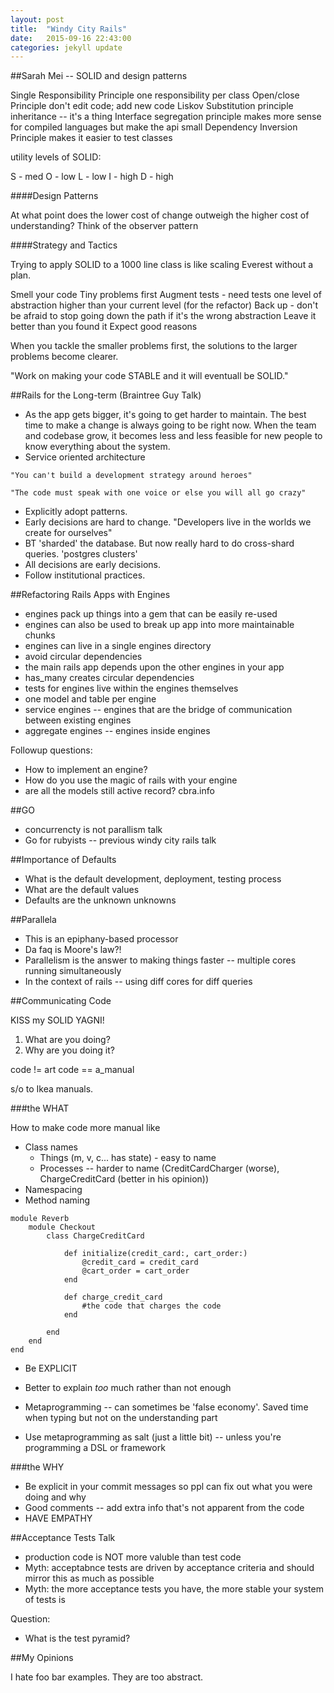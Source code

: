 ```yaml
---
layout: post
title:  "Windy City Rails"
date:   2015-09-16 22:43:00
categories: jekyll update
---
```



##Sarah Mei -- SOLID and design patterns

Single Responsibility Principle 	one responsibility per class
Open/close Principle 							don't edit code; add new code
Liskov Substitution principle 		inheritance -- it's a thing
Interface segregation principle 	makes more sense for compiled languages but make the api small
Dependency Inversion Principle 		makes it easier to test classes

utility levels of SOLID:

S - med
O - low
L - low
I - high
D - high

####Design Patterns

At what point does the lower cost of change outweigh the higher cost of understanding? Think of the observer pattern

####Strategy and Tactics

Trying to apply SOLID to a 1000 line class is like scaling Everest without a plan.

Smell your code
Tiny problems first
Augment tests - need tests one level of abstraction higher than your current level (for the refactor)
Back up - don't be afraid to stop going down the path if it's the wrong abstraction
Leave it better than you found it
Expect good reasons

When you tackle the smaller problems first, the solutions to the larger problems become clearer.

"Work on making your code STABLE and it will eventuall be SOLID."


##Rails for the Long-term (Braintree Guy Talk)

* As the app gets bigger, it's going to get harder to maintain. The best time to make a change is always going to be right now. When the team and codebase grow, it becomes less and less feasible for new people to know everything about the system.
* Service oriented architecture

`"You can't build a development strategy around heroes"`

`"The code must speak with one voice or else you will all go crazy"`

* Explicitly adopt patterns. 
* Early decisions are hard to change. "Developers live in the worlds we create for ourselves"
* BT 'sharded' the database. But now really hard to do cross-shard queries. 'postgres clusters'
* All decisions are early decisions.
* Follow institutional practices.


##Refactoring Rails Apps with Engines

* engines pack up things into a gem that can be easily re-used
* engines can also be used to break up app into more maintainable chunks
* engines can live in a single engines directory
* avoid circular dependencies
* the main rails app depends upon the other engines in your app
* has_many creates circular dependencies
* tests for engines live within the engines themselves
* one model and table per engine
* service engines -- engines that are the bridge of communication between existing engines
* aggregate engines -- engines inside engines

Followup questions:
* How to implement an engine?
* How do you use the magic of rails with your engine
* are all the models still active record?
cbra.info

##GO
* concurrencty is not parallism talk
* Go for rubyists -- previous windy city rails talk

##Importance of Defaults
* What is the default development, deployment, testing process
* What are the default values
* Defaults are the unknown unknowns

##Parallela 
* This is an epiphany-based processor
* Da faq is Moore's law?!
* Parallelism is the answer to making things faster -- multiple cores running simultaneously
* In the context of rails -- using diff cores for diff queries


##Communicating Code

KISS my SOLID YAGNI!
1. What are you doing?
2. Why are you doing it?

code != art
code == a_manual

s/o to Ikea manuals.

###the WHAT

How to make code more manual like
* Class names
	- Things (m, v, c... has state) - easy to name
	- Processes -- harder to name (CreditCardCharger (worse), ChargeCreditCard (better in his opinion))
* Namespacing
* Method naming

```
module Reverb
	module Checkout
		class ChargeCreditCard

			def initialize(credit_card:, cart_order:)
				@credit_card = credit_card
				@cart_order = cart_order
			end

			def charge_credit_card
				#the code that charges the code
			end

		end
	end
end
```

* Be EXPLICIT
* Better to explain *too* much rather than not enough

* Metaprogramming -- can sometimes be 'false economy'. Saved time when typing but not on the understanding part
* Use metaprogramming as salt (just a little bit) -- unless you're programming a DSL or framework

###the WHY

* Be explicit in your commit messages so ppl can fix out what you were doing and why
* Good comments -- add extra info that's not apparent from the code
* HAVE EMPATHY


##Acceptance Tests Talk
* production code is NOT more valuble than test code
* Myth:  acceptabnce tests are driven by acceptance criteria and should mirror this as much as possible
* Myth:  the more acceptance tests you have, the more stable your system of tests is

Question:
* What is the test pyramid?


##My Opinions

I hate foo bar examples. They are too abstract.
